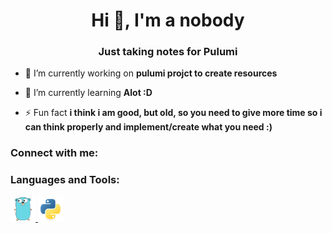 <h1 align="center">Hi 👋, I'm a nobody</h1>
<h3 align="center">Just taking notes for Pulumi</h3>

- 🔭 I’m currently working on **pulumi projct to create resources**

- 🌱 I’m currently learning **Alot :D**

- ⚡ Fun fact **i think i am good, but old, so you need to give more time so i can think properly and implement/create what you need :)**

<h3 align="left">Connect with me:</h3>
<p align="left">
</p>

<h3 align="left">Languages and Tools:</h3>
<p align="left"> <a href="https://golang.org" target="_blank" rel="noreferrer"> <img src="https://raw.githubusercontent.com/devicons/devicon/master/icons/go/go-original.svg" alt="go" width="40" height="40"/> </a> <a href="https://www.python.org" target="_blank" rel="noreferrer"> <img src="https://raw.githubusercontent.com/devicons/devicon/master/icons/python/python-original.svg" alt="python" width="40" height="40"/> </a> </p>

